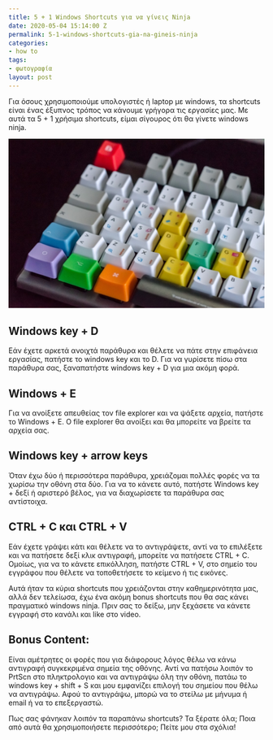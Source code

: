 ```yaml
---
title: 5 + 1 Windows Shortcuts για να γίνεις Ninja
date: 2020-05-04 15:14:00 Z
permalink: 5-1-windows-shortcuts-gia-na-gineis-ninja
categories:
- how to
tags:
- φωτογραφία
layout: post
---
```


Για όσους χρησιμοποιούμε υπολογιστές ή laptop με windows, τα shortcuts είναι ένας έξυπνος τρόπος να κάνουμε γρήγορα τις εργασίες μας. Με αυτά τα 5 + 1 χρήσιμα shortcuts, είμαι σίγουρος ότι θα γίνετε windows ninja. 

![shortcut.jpg](/uploads/shortcut.jpg)

## Windows key + D
Εάν έχετε αρκετά ανοιχτά παράθυρα και θέλετε να πάτε στην επιφάνεια εργασίας, πατήστε το windows key και το D. Για να γυρίσετε πίσω στα παράθυρα σας, ξαναπατήστε windows key + D για μια ακόμη φορά.
## Windows + E
Για να ανοίξετε απευθείας τον file explorer και να ψάξετε αρχεία, πατήστε το Windows + E. Ο file explorer θα ανοίξει και θα μπορείτε να βρείτε τα αρχεία σας.
## Windows key + arrow keys
Όταν έχω δύο ή περισσότερα παράθυρα, χρειάζομαι πολλές φορές να τα χωρίσω την οθόνη στα δύο. Για να το κάνετε αυτό, πατήστε Windows key + δεξί ή αριστερό βέλος, για να διαχωρίσετε τα παράθυρα σας αντίστοιχα.
## CTRL + C και CTRL + V
Εάν έχετε γράψει κάτι και θέλετε να το αντιγράψετε, αντί να το επιλέξετε και να πατήσετε δεξί κλικ αντιγραφή, μπορείτε να πατήσετε CTRL + C. Ομοίως, για να το κάνετε επικόλληση, πατήστε CTRL + V, στο σημείο του εγγράφου που θέλετε να τοποθετήσετε το κείμενο ή τις εικόνες.

Αυτά ήταν τα κύρια shortcuts που χρειάζονται στην καθημερινότητα μας, αλλά δεν τελείωσα, έχω ένα ακόμη bonus shortcuts που θα σας κάνει πραγματικό windows ninja. Πριν σας το δείξω, μην ξεχάσετε να κάνετε εγγραφή στο κανάλι και like στο video.

## Bonus Content:

Είναι αμέτρητες οι φορές που για διάφορους λόγος θέλω να κάνω αντιγραφή συγκεκριμένα σημεία της οθόνης. Αντί να πατήσω λοιπόν το PrtScn στο πληκτρολογιο και να αντιγράψω όλη την οθόνη, πατάω το windows key + shift + S και μου εμφανίζει επιλογή του σημείου που θέλω να αντιγράψω. Αφού το αντιγράψω, μπορώ να το στείλω με μήνυμα ή email ή να το επεξεργαστώ.

Πως σας φάνηκαν λοιπόν τα παραπάνω shortcuts? Τα ξέρατε όλα; Ποια από αυτά θα χρησιμοποιήσετε περισσότερο; Πείτε μου στα σχόλια!
